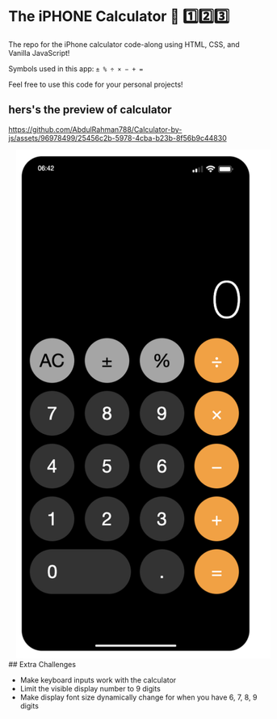 # The iPHONE Calculator 📱 1️⃣2️⃣3️⃣

The repo for the iPhone calculator code-along using HTML, CSS, and Vanilla JavaScript!

Symbols used in this app: `± % ÷ × − + =`

Feel free to use this code for your personal projects!

## hers's the preview of calculator


https://github.com/AbdulRahman788/Calculator-by-js/assets/96978499/25456c2b-5978-4cba-b23b-8f56b9c44830

<img src="iphone.png" alt="iphone calculator" style="margin-left: 15px;" />
## Extra Challenges

- Make keyboard inputs work with the calculator
- Limit the visible display number to 9 digits
- Make display font size dynamically change for when you have 6, 7, 8, 9 digits
